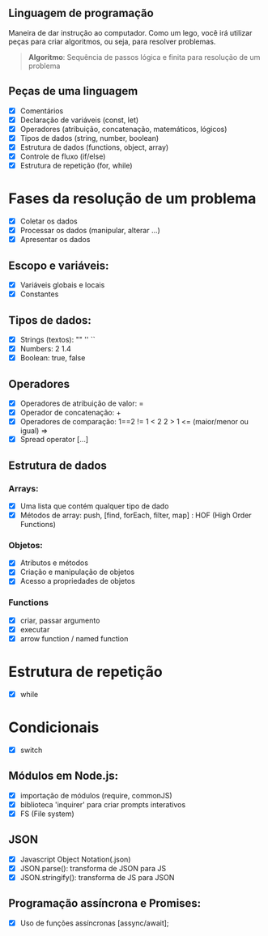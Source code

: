 ## Linguagem de programação

Maneira de dar instrução ao computador.
Como um lego, você irá utilizar peças para criar algoritmos, ou seja, para resolver problemas.

> **Algoritmo**: Sequência de passos lógica e finita para resolução de um problema

## Peças de uma linguagem

- [x] Comentários
- [x] Declaração de variáveis (const, let)
- [x] Operadores (atribuição, concatenação, matemáticos, lógicos)
- [x] Tipos de dados (string, number, boolean)
- [x] Estrutura de dados (functions, object, array)
- [x] Controle de fluxo (if/else)
- [x] Estrutura de repetição (for, while)

# Fases da resolução de um problema

- [x] Coletar os dados
- [x] Processar os dados (manipular, alterar ...)
- [x] Apresentar os dados

## Escopo e variáveis:

- [x] Variáveis globais e locais
- [x] Constantes

## Tipos de dados:

- [x] Strings (textos): "" '' ``
- [x] Numbers: 2 1.4
- [x] Boolean: true, false

## Operadores

- [x] Operadores de atribuição de valor: = 
- [x] Operador de concatenação: + 
- [x] Operadores de comparação: 1==2  !=  1 < 2   2 > 1   <= (maior/menor ou igual) =>
- [x] Spread operator [...]

## Estrutura de dados

### Arrays:

- [x] Uma lista que contém qualquer tipo de dado
- [x] Métodos de array: push, [find, forEach, filter, map] : HOF (High Order Functions)

### Objetos:

- [x] Atributos e métodos
- [x] Criação e manipulação de objetos
- [x] Acesso a propriedades de objetos

### Functions

- [x] criar, passar argumento
- [x] executar
- [x] arrow function / named function

# Estrutura de repetição

- [x] while


# Condicionais

- [x] switch

## Módulos em Node.js:

- [x] importação de módulos (require, commonJS)
- [x] biblioteca 'inquirer' para criar prompts interativos
- [x] FS (File system)

## JSON

- [x] Javascript Object Notation(.json)
- [x] JSON.parse(): transforma de JSON para JS
- [x] JSON.stringify(): transforma de JS para JSON

## Programação assíncrona e Promises:

- [x] Uso de funções assíncronas [assync/await];